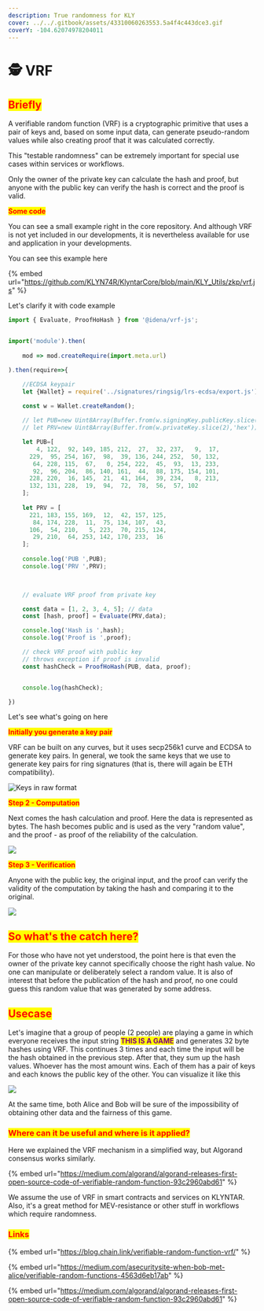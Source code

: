 ```yaml
---
description: True randomness for KLY
cover: ../../.gitbook/assets/43310060263553.5a4f4c443dce3.gif
coverY: -104.62074978204011
---
```


# 🕵 VRF

## <mark style="color:red;">Briefly</mark>

A verifiable random function (VRF) is a cryptographic primitive that uses a pair of keys and, based on some input data, can generate pseudo-random values ​​while also creating proof that it was calculated correctly.

This "testable randomness" can be extremely important for special use cases within services or workflows.

Only the owner of the private key can calculate the hash and proof, but anyone with the public key can verify the hash is correct and the proof is valid.

<mark style="color:red;">**Some code**</mark>

You can see a small example right in the core repository. And although VRF is not yet included in our developments, it is nevertheless available for use and application in your developments.

You can see this example here

{% embed url="https://github.com/KLYN74R/KlyntarCore/blob/main/KLY_Utils/zkp/vrf.js" %}

Let's clarify it with code example

```javascript
import { Evaluate, ProofHoHash } from '@idena/vrf-js';


import('module').then(
                
    mod => mod.createRequire(import.meta.url)

).then(require=>{

    //ECDSA keypair
    let {Wallet} = require('../signatures/ringsig/lrs-ecdsa/export.js');

    const w = Wallet.createRandom();
       
    // let PUB=new Uint8Array(Buffer.from(w.signingKey.publicKey.slice(2),'hex'))
    // let PRV=new Uint8Array(Buffer.from(w.privateKey.slice(2),'hex'))

    let PUB=[
        4, 122,  92, 149, 185, 212,  27,  32, 237,   9,  17,
      229,  95, 254, 167,  98,  39, 136, 244, 252,  50, 132,
       64, 228, 115,  67,   0, 254, 222,  45,  93,  13, 233,
       92,  96, 204,  86, 140, 161,  44,  88, 175, 154, 101,
      228, 220,  16, 145,  21,  41, 164,  39, 234,   8, 213,
      132, 131, 228,  19,  94,  72,  78,  56,  57, 102
    ];
    
    let PRV = [
      221, 183, 155, 169,  12,  42, 157, 125,
       84, 174, 228,  11,  75, 134, 107,  43,
      106,  54, 210,   5, 223,  70, 215, 124,
       29, 210,  64, 253, 142, 170, 233,  16
    ];
  
    console.log('PUB ',PUB);
    console.log('PRV ',PRV);

    

    // evaluate VRF proof from private key

    const data = [1, 2, 3, 4, 5]; // data
    const [hash, proof] = Evaluate(PRV,data);

    console.log('Hash is ',hash);
    console.log('Proof is ',proof);

    // check VRF proof with public key
    // throws exception if proof is invalid
    const hashCheck = ProofHoHash(PUB, data, proof);


    console.log(hashCheck);

})
```

Let's see what's going on here

<mark style="color:red;">**Initially you generate a key pair**</mark>

VRF can be built on any curves, but it uses secp256k1 curve and ECDSA to generate key pairs. In general, we took the same keys that we use to generate key pairs for ring signatures (that is, there will again be ETH compatibility).

![Keys in raw format](<../../.gitbook/assets/image (11) (1).png>)

<mark style="color:red;">**Step 2 - Computation**</mark>

Next comes the hash calculation and proof. Here the data is represented as bytes. The hash becomes public and is used as the very "random value", and the proof - as proof of the reliability of the calculation.

![](<../../.gitbook/assets/image (27) (1).png>)

<mark style="color:red;">**Step 3 - Verification**</mark>

Anyone with the public key, the original input, and the proof can verify the validity of the computation by taking the hash and comparing it to the original.

![](<../../.gitbook/assets/image (24) (1).png>)

## <mark style="color:red;">So what's the catch here?</mark>

For those who have not yet understood, the point here is that even the owner of the private key cannot specifically choose the right hash value. No one can manipulate or deliberately select a random value. It is also of interest that before the publication of the hash and proof, no one could guess this random value that was generated by some address.

## <mark style="color:red;">Usecase</mark>

Let's imagine that a group of people (2 people) are playing a game in which everyone receives the input string <mark style="color:purple;">**THIS IS A GAME**</mark> and generates 32 byte hashes using VRF. This continues 3 times and each time the input will be the hash obtained in the previous step. After that, they sum up the hash values. Whoever has the most amount wins. Each of them has a pair of keys and each knows the public key of the other. You can visualize it like this

![](<../../.gitbook/assets/image (12) (1).png>)

At the same time, both Alice and Bob will be sure of the impossibility of obtaining other data and the fairness of this game.

### <mark style="color:red;">Where can it be useful and where is it applied?</mark>

Here we explained the VRF mechanism in a simplified way, but Algorand consensus works similarly.

{% embed url="https://medium.com/algorand/algorand-releases-first-open-source-code-of-verifiable-random-function-93c2960abd61" %}

We assume the use of VRF in smart contracts and services on KLYNTAR. Also, it's a great method for MEV-resistance or other stuff in workflows which require randomness.

### <mark style="color:red;">Links</mark>

{% embed url="https://blog.chain.link/verifiable-random-function-vrf/" %}

{% embed url="https://medium.com/asecuritysite-when-bob-met-alice/verifiable-random-functions-4563d6eb17ab" %}

{% embed url="https://medium.com/algorand/algorand-releases-first-open-source-code-of-verifiable-random-function-93c2960abd61" %}
